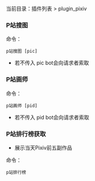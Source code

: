当前目录：插件列表 > plugin_pixiv

### P站搜图

命令：
```shell
p站搜图 [pic]
```

- 若不传入 pic bot会向请求者索取

### P站画师

命令：
```shell
p站画师 [pid]
```

- 若不传入 pid bot会向请求者索取

### P站排行榜获取

- 展示当天Pixiv前五副作品

命令：
```shell
p站排行榜
```
